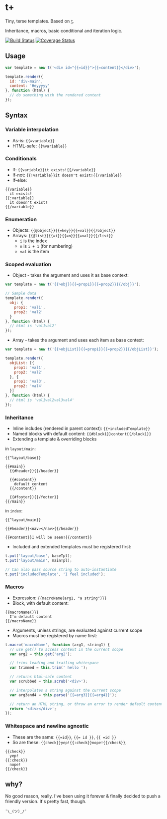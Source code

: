 # t+
Tiny, terse templates. Based on [`t`](https://github.com/jasonmoo/t.js).

Inheritance, macros, basic conditional and iteration logic.

[![Build Status](https://travis-ci.org/davidrekow/t-plus.svg?branch=1.0.0)](https://travis-ci.org/davidrekow/t-plus) [![Coverage Status](https://coveralls.io/repos/davidrekow/t-plus/badge.svg?branch=1.0.0&service=github)](https://coveralls.io/github/davidrekow/t-plus?branch=1.0.0)

## Usage

```javascript
var template = new t('<div id="{{=id}}">{{=content}}</div>');

template.render({
  id: 'div-main',
  content: 'Heyyyyy'
}, function (html) {
  // do something with the rendered content
});
```

## Syntax

### Variable interpolation

- As-is: `{{=variable}}`
- HTML-safe: `{{%variable}}`

### Conditionals

- If: `{{variable}}it exists!{{/variable}}`
- If-not: `{{!variable}}it doesn't exist!{{/variable}}`
- If-else:

```
{{variable}}
  it exists!
{{:variable}}
  it doesn't exist!
{{/variable}}
```

### Enumeration

- Objects: `{{@object}}{{=key}}{{=val}}{{/object}}`
- Arrays: `{{@list}}{{=i}}{{=n}}{{=val}}{{/list}}`
  - `i` is the index
  - `n` is `i + 1` (for numbering)
  - `val` is the item

### Scoped evaluation

  - Object - takes the argument and uses it as base context:

```javascript
var template = new t('{{>obj}}{{=prop1}}{{=prop2}}{{/obj}}');

// Sample data
template.render({
  obj: {
    prop1: 'val1',
    prop2: 'val2'
  }
}, function (html) {
  // html is 'val1val2'
});
```

  - Array - takes the argument and uses each item as base context:

```javascript
var template = new t('{{>objList}}{{=prop1}}{{=prop2}}{{/objList}}');

template.render({
  objList: [{
    prop1: 'val1',
    prop2: 'val2'
  }, {
    prop1: 'val3',
    prop2: 'val4'
  }]
}, function (html) {
  // html is 'val1val2val3val4'
});

```

### Inheritance

- Inline includes (rendered in parent context): `{{+includedTemplate}}`
- Named blocks with default content: `{{#block1}}content{{/block1}}`
- Extending a template & overriding blocks

in `layout/main`:
```
{{^layout/base}}

{{#main}}
  {{#header}}{{/header}}

  {{#content}}
    default content
  {{/content}}

  {{#footer}}{{/footer}}
{{/main}}
```

in `index`:
```
{{^layout/main}}

{{#header}}<nav></nav>{{/header}}

{{#content}}I will be seen!{{/content}}
```

- Included and extended templates must be registered first:

```javascript
t.put('layout/base', baseTpl);
t.put('layout/main', mainTpl);

// Can also pass source string to auto-instantiate
t.put('includedTemplate', 'I feel included');
```

### Macros
- Expression: `{{macroName(arg1, "a string")}}`
- Block, with default content:

```
{{macroName()}}
  I'm default content
{{/macroName}}
```

- Arguments, unless strings, are evaluated against current scope
- Macros must be registered by name first:

```javascript
t.macro('macroName', function (arg1, string1) {
  // use get() to access context in the current scope
  var arg2 = this.get('arg2');

  // trims leading and trailing whitespace
  var trimmed = this.trim(' hello ');

  // returns html-safe content
  var scrubbed = this.scrub('<div>');

  // interpolates a string against the current scope
  var arg3and4 = this.parse('{{=arg3}}{{=arg4}}');

  // return an HTML string, or throw an error to render default content
  return '<div></div>';
});
```

### Whitespace and newline agnostic
- These are the same: `{{=id}}`, `{{= id }}`, `{{ =id }}`
- So are these: `{{check}}yep!{{:check}}nope!{{/check}}`,

```
{{check}}
  yep!
{{:check}}
  nope!
{{/check}}
```

## why?

No good reason, really. I've been using it forever & finally decided to push a friendly version. It's pretty fast, though.

`¯\_(ツ)_/¯`
